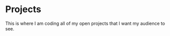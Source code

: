 Projects
========

This is where I am coding all of my open projects that I want my audience to see.
